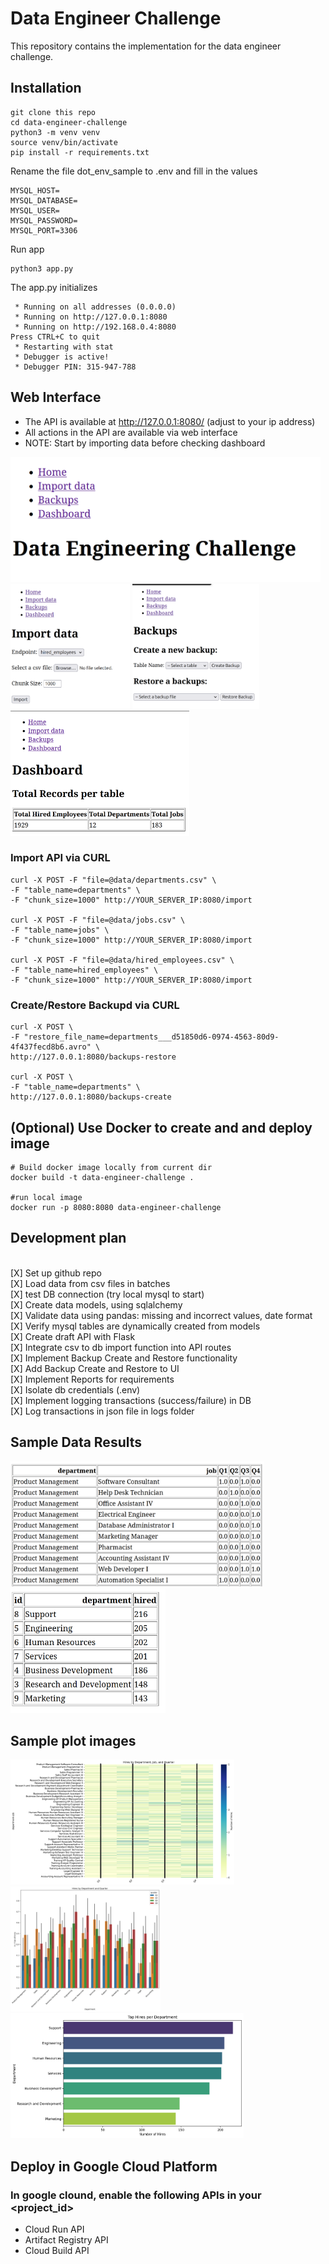 # Data Engineer Challenge

This repository contains the implementation for the data engineer challenge.

## Installation

```
git clone this repo
cd data-engineer-challenge
python3 -m venv venv
source venv/bin/activate
pip install -r requirements.txt
```

Rename the file dot_env_sample to .env and fill in the values

```
MYSQL_HOST=
MYSQL_DATABASE=
MYSQL_USER=
MYSQL_PASSWORD=
MYSQL_PORT=3306
```

Run app

```
python3 app.py
```

The app.py initializes

```
 * Running on all addresses (0.0.0.0)
 * Running on http://127.0.0.1:8080
 * Running on http://192.168.0.4:8080
Press CTRL+C to quit
 * Restarting with stat
 * Debugger is active!
 * Debugger PIN: 315-947-788
```

## Web Interface

- The API is available at http://127.0.0.1:8080/ (adjust to your ip address)
- All actions in the API are available via web interface
- NOTE: Start by importing data before checking dashboard

<img src="docs/api_home_web.png" alt="Home" height="200">
<img src="docs/import_data_api.png" alt="Import" height="200">
<img src="docs/backups.png" alt="Backups" height="200">
<img src="docs/dashboard.png" alt="Daskboard" height="200">

### Import API via CURL

```
curl -X POST -F "file=@data/departments.csv" \
-F "table_name=departments" \
-F "chunk_size=1000" http://YOUR_SERVER_IP:8080/import

curl -X POST -F "file=@data/jobs.csv" \
-F "table_name=jobs" \
-F "chunk_size=1000" http://YOUR_SERVER_IP:8080/import

curl -X POST -F "file=@data/hired_employees.csv" \
-F "table_name=hired_employees" \
-F "chunk_size=1000" http://YOUR_SERVER_IP:8080/import
```

### Create/Restore Backupd via CURL

```
curl -X POST \
-F "restore_file_name=departments___d51850d6-0974-4563-80d9-4f437fecd8b6.avro" \
http://127.0.0.1:8080/backups-restore

curl -X POST \
-F "table_name=departments" \
http://127.0.0.1:8080/backups-create
```

## (Optional) Use Docker to create and and deploy image

```
# Build docker image locally from current dir
docker build -t data-engineer-challenge .

#run local image
docker run -p 8080:8080 data-engineer-challenge
```

## Development plan

\
[X] Set up github repo
\
[X] Load data from csv files in batches
\
[X] test DB connection (try local mysql to start)
\
[X] Create data models, using sqlalchemy
\
[X] Validate data using pandas: missing and incorrect values, date format
\
[X] Verify mysql tables are dynamically created from models
\
[X] Create draft API with Flask
\
[X] Integrate csv to db import function into API routes
\
[X] Implement Backup Create and Restore functionality
\
[X] Add Backup Create and Restore to UI
\
[X] Implement Reports for requirements
\
[X] Isolate db credentials (.env)
\
[X] Implement logging transactions (success/failure) in DB
\
[X] Log transactions in json file in logs folder

## Sample Data Results

<img src="docs/sample_req1.png" alt="Report 1" height="200">
<img src="docs/sample_req2.png" alt="Report 2" height="200">

## Sample plot images

<img src="docs/sample___req_01_hires_dep_job_quarter_heatmap.png" alt="Heatmap Plot" height="200">
<img src="docs/sample___req_01_hires_dep_quarter_barchar.png" alt="Barchart Plot" height="200">
<img src="docs/sample___req_02_hires_dep_top.png" alt="Top Hires plot" height="200">

## Deploy in Google Cloud Platform

### In google clound, enable the following APIs in your <project_id>

- Cloud Run API
- Artifact Registry API
- Cloud Build API
